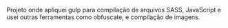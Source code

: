 Projeto onde apliquei gulp para compilação de arquivos SASS, JavaScript e usei outras ferramentas como obfuscate, e compilação de imagens.
